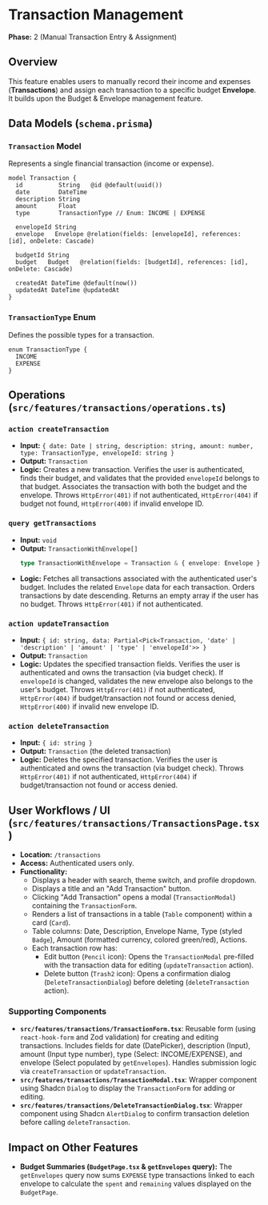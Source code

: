 # Transaction Management

**Phase:** 2 (Manual Transaction Entry & Assignment)

## Overview

This feature enables users to manually record their income and expenses (**Transactions**) and assign each transaction to a specific budget **Envelope**. It builds upon the Budget & Envelope management feature.

## Data Models (`schema.prisma`)

### `Transaction` Model

Represents a single financial transaction (income or expense).

```prisma
model Transaction {
  id          String   @id @default(uuid())
  date        DateTime
  description String
  amount      Float
  type        TransactionType // Enum: INCOME | EXPENSE

  envelopeId String
  envelope   Envelope @relation(fields: [envelopeId], references: [id], onDelete: Cascade)

  budgetId String
  budget   Budget   @relation(fields: [budgetId], references: [id], onDelete: Cascade)

  createdAt DateTime @default(now())
  updatedAt DateTime @updatedAt
}
```

### `TransactionType` Enum

Defines the possible types for a transaction.

```prisma
enum TransactionType {
  INCOME
  EXPENSE
}
```

## Operations (`src/features/transactions/operations.ts`)

### `action createTransaction`

- **Input:** `{ date: Date | string, description: string, amount: number, type: TransactionType, envelopeId: string }`
- **Output:** `Transaction`
- **Logic:** Creates a new transaction. Verifies the user is authenticated, finds their budget, and validates that the provided `envelopeId` belongs to that budget. Associates the transaction with both the budget and the envelope. Throws `HttpError(401)` if not authenticated, `HttpError(404)` if budget not found, `HttpError(400)` if invalid envelope ID.

### `query getTransactions`

- **Input:** `void`
- **Output:** `TransactionWithEnvelope[]`
  ```typescript
  type TransactionWithEnvelope = Transaction & { envelope: Envelope };
  ```
- **Logic:** Fetches all transactions associated with the authenticated user's budget. Includes the related `Envelope` data for each transaction. Orders transactions by date descending. Returns an empty array if the user has no budget. Throws `HttpError(401)` if not authenticated.

### `action updateTransaction`

- **Input:** `{ id: string, data: Partial<Pick<Transaction, 'date' | 'description' | 'amount' | 'type' | 'envelopeId'>> }`
- **Output:** `Transaction`
- **Logic:** Updates the specified transaction fields. Verifies the user is authenticated and owns the transaction (via budget check). If `envelopeId` is changed, validates the new envelope also belongs to the user's budget. Throws `HttpError(401)` if not authenticated, `HttpError(404)` if budget/transaction not found or access denied, `HttpError(400)` if invalid new envelope ID.

### `action deleteTransaction`

- **Input:** `{ id: string }`
- **Output:** `Transaction` (the deleted transaction)
- **Logic:** Deletes the specified transaction. Verifies the user is authenticated and owns the transaction (via budget check). Throws `HttpError(401)` if not authenticated, `HttpError(404)` if budget/transaction not found or access denied.

## User Workflows / UI (`src/features/transactions/TransactionsPage.tsx`)

- **Location:** `/transactions`
- **Access:** Authenticated users only.
- **Functionality:**
    - Displays a header with search, theme switch, and profile dropdown.
    - Displays a title and an "Add Transaction" button.
    - Clicking "Add Transaction" opens a modal (`TransactionModal`) containing the `TransactionForm`.
    - Renders a list of transactions in a table (`Table` component) within a card (`Card`).
    - Table columns: Date, Description, Envelope Name, Type (styled `Badge`), Amount (formatted currency, colored green/red), Actions.
    - Each transaction row has:
        - Edit button (`Pencil` icon): Opens the `TransactionModal` pre-filled with the transaction data for editing (`updateTransaction` action).
        - Delete button (`Trash2` icon): Opens a confirmation dialog (`DeleteTransactionDialog`) before deleting (`deleteTransaction` action).

### Supporting Components

- **`src/features/transactions/TransactionForm.tsx`**: Reusable form (using `react-hook-form` and Zod validation) for creating and editing transactions. Includes fields for date (DatePicker), description (Input), amount (Input type number), type (Select: INCOME/EXPENSE), and envelope (Select populated by `getEnvelopes`). Handles submission logic via `createTransaction` or `updateTransaction`.
- **`src/features/transactions/TransactionModal.tsx`**: Wrapper component using Shadcn `Dialog` to display the `TransactionForm` for adding or editing.
- **`src/features/transactions/DeleteTransactionDialog.tsx`**: Wrapper component using Shadcn `AlertDialog` to confirm transaction deletion before calling `deleteTransaction`.

## Impact on Other Features

- **Budget Summaries (`BudgetPage.tsx` & `getEnvelopes` query):** The `getEnvelopes` query now sums `EXPENSE` type transactions linked to each envelope to calculate the `spent` and `remaining` values displayed on the `BudgetPage`. 